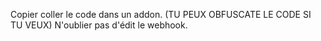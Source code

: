 Copier coller le code dans un addon. (TU PEUX OBFUSCATE LE CODE SI TU VEUX)
N'oublier pas d'édit le webhook.
